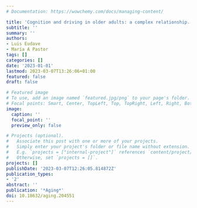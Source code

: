 ```yaml
---
# Documentation: https://wowchemy.com/docs/managing-content/

title: 'Cognition and driving in older adults: a complex relationship.'
subtitle: ''
summary: ''
authors:
- Luis Eudave
- Marı́a A Pastor
tags: []
categories: []
date: '2023-01-01'
lastmod: 2023-03-07T13:26:06+01:00
featured: false
draft: false

# Featured image
# To use, add an image named `featured.jpg/png` to your page's folder.
# Focal points: Smart, Center, TopLeft, Top, TopRight, Left, Right, BottomLeft, Bottom, BottomRight.
image:
  caption: ''
  focal_point: ''
  preview_only: false

# Projects (optional).
#   Associate this post with one or more of your projects.
#   Simply enter your project's folder or file name without extension.
#   E.g. `projects = ["internal-project"]` references `content/project/deep-learning/index.md`.
#   Otherwise, set `projects = []`.
projects: []
publishDate: '2023-03-07T12:26:05.814872Z'
publication_types:
- '2'
abstract: ''
publication: '*Aging*'
doi: 10.18632/aging.204551
---
```

